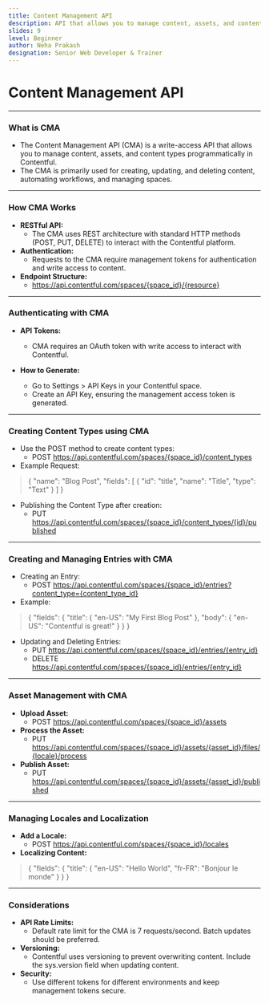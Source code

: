```yaml
---
title: Content Management API
description: API that allows you to manage content, assets, and content types programmatically.
slides: 9
level: Beginner
author: Neha Prakash
designation: Senior Web Developer & Trainer
---
```


<!-- Slide 1 -->
# Content Management API

---

<!-- Slide 2 -->
### What is CMA

- The Content Management API (CMA) is a write-access API that allows you to manage content, assets, and content types programmatically in Contentful.
- The CMA is primarily used for creating, updating, and deleting content, automating workflows, and managing spaces.

---

<!-- Slide 3 -->
### How CMA Works

- **RESTful API:**
    - The CMA uses REST architecture with standard HTTP methods (POST, PUT, DELETE) to interact with the Contentful platform.
- **Authentication:**
    - Requests to the CMA require management tokens for authentication and write access to content.
- **Endpoint Structure:**
    - https://api.contentful.com/spaces/{space_id}/{resource}

---

<!-- Slide 4 -->
### Authenticating with CMA

- **API Tokens:**
    - CMA requires an OAuth token with write access to interact with Contentful.

- **How to Generate:**
    - Go to Settings > API Keys in your Contentful space.
    - Create an API Key, ensuring the management access token is generated.

---

<!-- Slide 5 -->
### Creating Content Types using CMA

- Use the POST method to create content types:
    - POST https://api.contentful.com/spaces/{space_id}/content_types
- Example Request:
> {
  "name": "Blog Post",
  "fields": [
    {
      "id": "title",
      "name": "Title",
      "type": "Text"
    }
  ]
}
- Publishing the Content Type after creation:
    - PUT https://api.contentful.com/spaces/{space_id}/content_types/{id}/published

---

<!-- Slide 6 -->
### Creating and Managing Entries with CMA

- Creating an Entry:
    - POST https://api.contentful.com/spaces/{space_id}/entries?content_type={content_type_id}
- Example:
> {
  "fields": {
    "title": {
      "en-US": "My First Blog Post"
    },
    "body": {
      "en-US": "Contentful is great!"
    }
  }
}
- Updating and Deleting Entries:
    - PUT https://api.contentful.com/spaces/{space_id}/entries/{entry_id}
    - DELETE https://api.contentful.com/spaces/{space_id}/entries/{entry_id}

---

<!-- Slide 7 -->
### Asset Management with CMA

- **Upload Asset:**
    - POST https://api.contentful.com/spaces/{space_id}/assets
- **Process the Asset:**
    - PUT https://api.contentful.com/spaces/{space_id}/assets/{asset_id}/files/{locale}/process
- **Publish Asset:**
    - PUT https://api.contentful.com/spaces/{space_id}/assets/{asset_id}/published

---

<!-- Slide 8 -->
### Managing Locales and Localization

- **Add a Locale:**
    - POST https://api.contentful.com/spaces/{space_id}/locales
- **Localizing Content:**
>{
  "fields": {
    "title": {
      "en-US": "Hello World",
      "fr-FR": "Bonjour le monde"
    }
  }
}

---

<!-- Slide 9 -->
### Considerations

- **API Rate Limits:**
    - Default rate limit for the CMA is 7 requests/second. Batch updates should be preferred.
- **Versioning:**
    - Contentful uses versioning to prevent overwriting content. Include the sys.version field when updating content.
- **Security:**
    - Use different tokens for different environments and keep management tokens secure.

